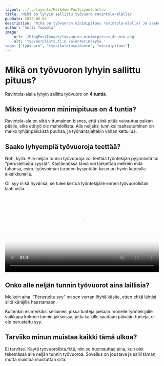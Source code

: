 ```yaml
---
layout: ../../layouts/MarkdownPostLayout.astro
title: 'Mikä on lyhyin sallittu työvuoro ravintola-alalla?'
pubDate: 2022-08-03
description: 'Mikä on työvuoron minimipituus ravintola-alalla? Ja saako lyhyempiä työvuoroja teettää?'
author: 'Antti Tuomola'
image:
    url: '/blogPostImages/tyovuoron_minimipituus_4h-min.png'
    alt: 'tyovuorolista.fi:n kalenterinäkymä.'
tags: ["työvuoro", "työaikalainsäädäntö", "minimipituus"]
---
```


# Mikä on työvuoron lyhyin sallittu pituus?
Ravintola-alalla lyhyin sallittu työvuoro on <strong>4 tuntia</strong>.

## Miksi työvuoron minimipituus on 4 tuntia?
Ravintola-ala on siitä vittumainen bisnes, että siinä pitää vaivautua paikan päälle, eikä etätyö ole mahdollista. Alle neljäksi tunniksi raahautuminen on melko tyhjänpäiväistä puuhaa, ja työnantajaltakin vähän kettuilua.

## Saako lyhyempiä työvuoroja teettää?
Noh, kyllä. Alle neljän tunnin työvuoroja voi teettää työntekijän pyynnöstä tai "perustellusta syystä". Käytännössä tämä voi tarkoittaa melkein mitä tahansa, esim. työnvoiman tarpeen kysyntään kasvuun hyvin kapealla aikaikkunalla.

Oli syy mikä hyvänsä, se tulee kertoa työntekijälle ennen työvuorolistan laatimista.

<video controls autoplay="autoplay" loop="loop" muted="muted" preload="auto" width="100%" poster='/tyovuorolista_hero.png'>
  <source src="/blogPostImages/työvuoron_minimipituus_ravintola-alalla_video.mp4" type="video/mp4">
</video>

## Onko alle neljän tunnin työvuorot aina laillisia?
Melkein aina. "Perusteltu syy" on sen verran löyhä käsite, etten ehkä lähtisi siitä käräjillä haastamaan.

Kuitenkin esimerkiksi sellainen, jossa tunteja jaetaan monelle työntekijälle vaikkapa kolmen tunnin jaksoissa, jotta kaikille saadaan päivään tunteja, ei ole perusteltu syy.

## Tarviiko minun muistaa kaikki tämä ulkoa?
Ei tarvitse. Käytä tyovuorolista.fi:tä, niin se huomauttaa aina, kun olet tekemässä alle neljän tunnin työvuoroa. Sovellus on joustava ja sallii tämän, mutta muistaa muistuttaa siitä.